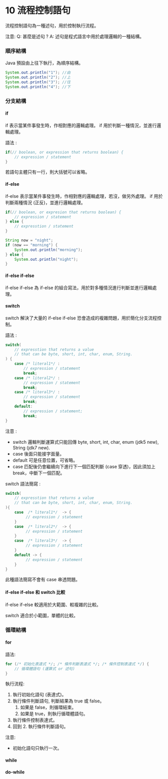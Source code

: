 # 10 流程控制語句

流程控制語句為一種述句，用於控制執行流程。

注意: Q: 甚麼是述句 ? A: 述句是程式語言中用於處理邏輯的一種結構。

### 順序結構

Java 預設由上往下執行，為順序結構。

```java
System.out.println("1"); //由
System.out.println("2"); //上
System.out.println("3"); //往
System.out.println("4"); //下
```

### 分支結構

#### if

if 表示當某件事發生時，作相對應的邏輯處理。
if 用於判斷一種情況，並進行邏輯處理。

語法 :

```java
if(// boolean, or expression that returns boolean) {
    // expression / statement
}
```

若語句主體只有一行，則大括號可以省略。

#### if-else

if-else 表示當某件事發生時，作相對應的邏輯處理，若沒，做另外處理。
if 用於判斷兩種情況 (正反)，並進行邏輯處理。

```java
if(// boolean, or expresion that returns boolean) {
    // expression / statement
} else {
    // expresstion / statement
}
```

```java
String now = "night";
if (now == "morning") {
    System.out.println("morning");
} else {
    System.out.println("night");
}
```

#### if-else if-else

if-else if-else 為 if-else 的組合寫法，用於對多種情況進行判斷並進行邏輯處理。

#### switch

switch 解決了大量的 if-else if-else 恐會造成的複雜問題，用於簡化分支流程控制。

語法 :

```java
switch(
    // expresstion that returns a value
    // that can be byte, short, int, char, enum, String.
) {
    case /* literal1*/ :
        // expression / statement
        break;
    case /* literal2*/ :
        // expression / statement
        break;
    case /* literal3*/ :
        // expression / statement
        break;
    default:
        // expression / statement;
        break;
}
```

注意 :

- switch 邏輯判斷運算式只能回傳 byte, short, int, char, enum (jdk5 new), String (jdk7 new).
- case 後面只能接字面量。
- default 可是任意位置，可省略。
- case 匹配後仍會繼續向下進行下一個匹配判斷 (case 穿透)，因此須加上 break，中斷下一個匹配。

switch 語法簡寫 :

```java
switch(
    // expresstion that returns a value
    // that can be byte, short, int, char, enum, String.
){
    case  /* literal1*/  -> {
         // expression / statement
    }
    case  /* literal2*/  -> {
         // expression / statement
    }
    case  /* literal3*/  -> {
         // expression / statement
    }
    default -> {
         // expression / statement
    }
}
```

此種語法簡寫不會有 case 串透問題。

#### if-else if-else 和 switch 比較

if-else if-else 較適用於大範圍、較複雜的比較。

switch 適合於小範圍，單體的比較。

### 循環結構

#### for

語法:

```java
for (/* 初始化表達式 */; /* 條件判斷表達式 */; /* 條件控制表達式 */) {
    // 循環體語句 (運算式 or 述句)
}
```

執行流程:

1. 執行初始化語句 (表達式)。
2. 執行條件判斷語句, 判斷結果為 true 或 false。
   1. 如果是 false，則循環結束。
   2. 如果是 true，則執行循環體語句。
3. 執行條件控制表達式。
4. 回到 2. 執行條件判斷語句。

注意:

- 初始化語句只執行一次。

#### while

#### do-while
